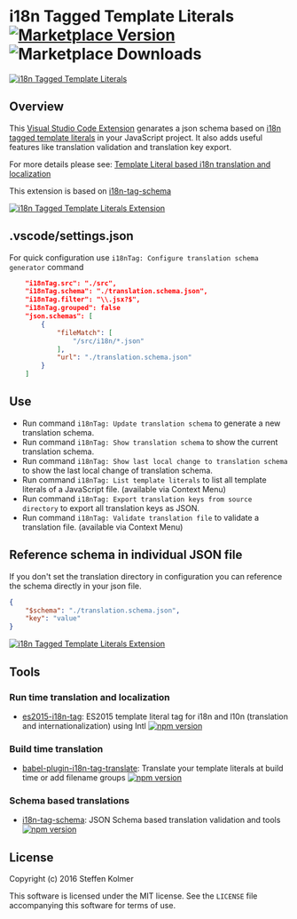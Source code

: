 # i18n Tagged Template Literals [![Marketplace Version](https://vsmarketplacebadge.apphb.com/version-short/skolmer.vscode-i18n-tag-schema.svg)](https://marketplace.visualstudio.com/items?itemName=skolmer.vscode-i18n-tag-schema) ![Marketplace Downloads](https://vsmarketplacebadge.apphb.com/installs/skolmer.vscode-i18n-tag-schema.svg)
[![i18n Tagged Template Literals](https://github.com/skolmer/vscode-i18n-tag-schema/raw/master/images/vscode-18n-tag-schema-icon-big.jpg)](http://i18n-tag.kolmer.net/)

## Overview

This [Visual Studio Code Extension](https://marketplace.visualstudio.com/items?itemName=skolmer.vscode-i18n-tag-schema) genarates a json schema based on [i18n tagged template literals](https://github.com/skolmer/es2015-i18n-tag) in your JavaScript project.
It also adds useful features like translation validation and translation key export.

For more details please see: [Template Literal based i18n translation and localization](http://i18n-tag.kolmer.net/)

This extension is based on [i18n-tag-schema](https://github.com/skolmer/i18n-tag-schema)

[![i18n Tagged Template Literals Extension](https://github.com/skolmer/vscode-i18n-tag-schema/raw/master/images/demo.gif)](https://marketplace.visualstudio.com/items?itemName=skolmer.vscode-i18n-tag-schema)

## .vscode/settings.json
For quick configuration use `i18nTag: Configure translation schema generator` command

```json
    "i18nTag.src": "./src",
    "i18nTag.schema": "./translation.schema.json",
    "i18nTag.filter": "\\.jsx?$",
    "i18nTag.grouped": false
    "json.schemas": [
        {
            "fileMatch": [
                "/src/i18n/*.json"
            ],
            "url": "./translation.schema.json"
        }
    ]
```
   
## Use
* Run command `i18nTag: Update translation schema` to generate a new translation schema.
* Run command `i18nTag: Show translation schema` to show the current translation schema.
* Run command `i18nTag: Show last local change to translation schema` to show the last local change of translation schema.
* Run command `i18nTag: List template literals` to list all template literals of a JavaScript file. (available via Context Menu)
* Run command `i18nTag: Export translation keys from source directory` to export all translation keys as JSON.
* Run command `i18nTag: Validate translation file` to validate a translation file. (available via Context Menu)

## Reference schema in individual JSON file
If you don't set the translation directory in configuration you can reference the schema directly in your json file.
```json
{
    "$schema": "./translation.schema.json",
    "key": "value"
}
```

[![i18n Tagged Template Literals Extension](https://github.com/skolmer/vscode-i18n-tag-schema/raw/master/images/demo2.gif)](https://marketplace.visualstudio.com/items?itemName=skolmer.vscode-i18n-tag-schema)


## Tools


### Run time translation and localization
* [es2015-i18n-tag](https://github.com/skolmer/es2015-i18n-tag): ES2015 template literal tag for i18n and l10n (translation and internationalization) using Intl [![npm version](https://img.shields.io/npm/v/es2015-i18n-tag.svg?style=flat)](https://www.npmjs.com/package/es2015-i18n-tag)

### Build time translation
* [babel-plugin-i18n-tag-translate](https://github.com/skolmer/babel-plugin-i18n-tag-translate): Translate your template literals at build time or add filename groups [![npm version](https://img.shields.io/npm/v/babel-plugin-i18n-tag-translate.svg?style=flat)](https://www.npmjs.com/package/babel-plugin-i18n-tag-translate)

### Schema based translations
* [i18n-tag-schema](https://github.com/skolmer/i18n-tag-schema): JSON Schema based translation validation and tools [![npm version](https://img.shields.io/npm/v/i18n-tag-schema.svg?style=flat)](https://www.npmjs.com/package/i18n-tag-schema)

## License

Copyright (c) 2016 Steffen Kolmer

This software is licensed under the MIT license.  See the `LICENSE` file
accompanying this software for terms of use.
